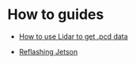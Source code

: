 # How to guides

- [How to use Lidar to get .pcd data](https://docs.google.com/document/d/1QPueGA4iUTMOTUGjQb_jZPJYpkrCEYjJsaItOWqAPTo/edit?usp=sharing)

- [Reflashing Jetson](https://docs.google.com/document/d/1YqHb-vvaTGyInUyNXJQISwJjtiF8aVQywIUchxSu8IM/edit?usp=sharing)